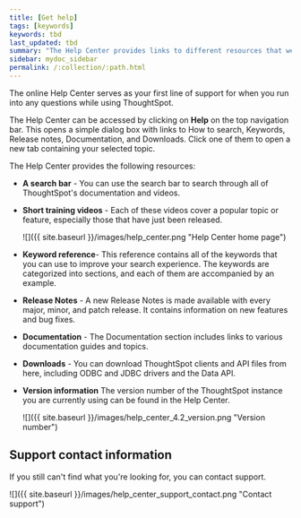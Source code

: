```yaml
---
title: [Get help]
tags: [keywords]
keywords: tbd
last_updated: tbd
summary: "The Help Center provides links to different resources that were created to help you use ThoughtSpot."
sidebar: mydoc_sidebar
permalink: /:collection/:path.html
---
```

The online Help Center serves as your first line of support for when you run into any questions while using ThoughtSpot.

The Help Center can be accessed by clicking on **Help** on the top navigation bar. This opens a simple dialog box with links to How to search, Keywords, Release notes, Documentation, and Downloads. Click one of them to open a new tab containing your selected topic.

The Help Center provides the following resources:

-   **A search bar** - You can use the search bar to search through all of ThoughtSpot's documentation and videos.
-   **Short training videos** - Each of these videos cover a popular topic or feature, especially those that have just been released.

    ![]({{ site.baseurl }}/images/help_center.png "Help Center home page")

-   **Keyword reference**- This reference contains all of the keywords that you can use to improve your search experience. The keywords are categorized into sections, and each of them are accompanied by an example.
-   **Release Notes** - A new Release Notes is made available with every major, minor, and patch release. It contains information on new features and bug fixes.
-   **Documentation** - The Documentation section includes links to various documentation guides and topics.
-   **Downloads** - You can download ThoughtSpot clients and API files from here, including ODBC and JDBC drivers and the Data API.
-   **Version information** The version number of the ThoughtSpot instance you are currently using can be found in the Help Center.

    ![]({{ site.baseurl }}/images/help_center_4.2_version.png "Version number")


## Support contact information

If you still can't find what you're looking for, you can contact support.

![]({{ site.baseurl }}/images/help_center_support_contact.png "Contact support")
